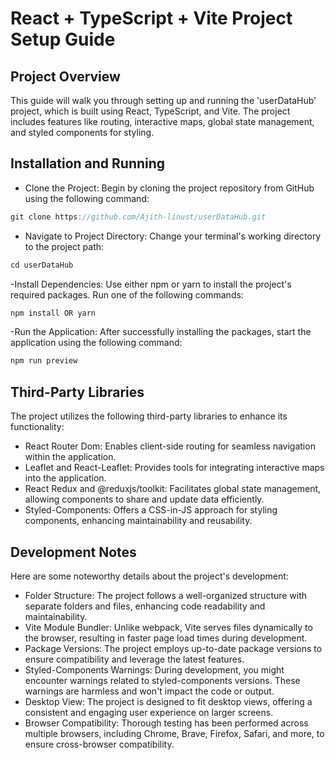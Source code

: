 # React + TypeScript + Vite Project Setup Guide

## Project Overview

This guide will walk you through setting up and running the 'userDataHub' project, which is built using React, TypeScript, and Vite. The project includes features like routing, interactive maps, global state management, and styled components for styling.

## Installation and Running

- Clone the Project: Begin by cloning the project repository from GitHub using the following command:
```js
git clone https://github.com/Ajith-linust/userDataHub.git
```
- Navigate to Project Directory: Change your terminal's working directory to the project path:
```js
cd userDataHub
```
-Install Dependencies: Use either npm or yarn to install the project's required packages. Run one of the following commands:
```js
npm install OR yarn
```
-Run the Application: After successfully installing the packages, start the application using the following command:
```js
npm run preview
```

## Third-Party Libraries

The project utilizes the following third-party libraries to enhance its functionality:

- React Router Dom: Enables client-side routing for seamless navigation within the application.
- Leaflet and React-Leaflet: Provides tools for integrating interactive maps into the application.
- React Redux and @reduxjs/toolkit: Facilitates global state management, allowing components to share and update data efficiently.
- Styled-Components: Offers a CSS-in-JS approach for styling components, enhancing maintainability and reusability.

## Development Notes

Here are some noteworthy details about the project's development:

- Folder Structure: The project follows a well-organized structure with separate folders and files, enhancing code readability and maintainability.
- Vite Module Bundler: Unlike webpack, Vite serves files dynamically to the browser, resulting in faster page load times during development.
- Package Versions: The project employs up-to-date package versions to ensure compatibility and leverage the latest features.
- Styled-Components Warnings: During development, you might encounter warnings related to styled-components versions. These warnings are harmless and won't impact the code or output.
- Desktop View: The project is designed to fit desktop views, offering a consistent and engaging user experience on larger screens.
- Browser Compatibility: Thorough testing has been performed across multiple browsers, including Chrome, Brave, Firefox, Safari, and more, to ensure cross-browser compatibility.
